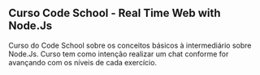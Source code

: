 ## Curso Code School - Real Time Web with Node.Js

Curso do Code School sobre os conceitos básicos à intermediário sobre Node.Js. Curso tem como intenção realizar um chat conforme for avançando com os níveis de cada exercício.


